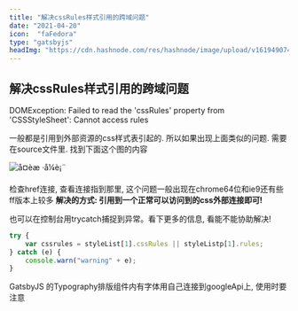 ```yaml
---
title: "解决cssRules样式引用的跨域问题"
date: "2021-04-20"
icon:  "faFedora"
type: "gatsbyjs"
headImg: "https://cdn.hashnode.com/res/hashnode/image/upload/v1619490746440/vIDasKwWz.png?w=1600&h=840&fit=crop&crop=entropy&auto=compress"
---
```


## 解决cssRules样式引用的跨域问题

DOMException: Failed to read the 'cssRules' property from 'CSSStyleSheet': Cannot access rules

一般都是引用到外部资源的css样式表引起的. 所以如果出现上面类似的问题. 需要在source文件里. 找到下面这个图的内容

![å¤èæ ·å¼è¡¨](https://img-blog.csdnimg.cn/20190424170018241.png?x-oss-process=image/watermark,type_ZmFuZ3poZW5naGVpdGk,shadow_10,text_aHR0cHM6Ly9ibG9nLmNzZG4ubmV0L3UwMTI0NTE1MjA=,size_16,color_FFFFFF,t_70)

检查href连接, 查看连接指到那里, 这个问题一般出现在chrome64位和ie9还有些ff版本上较多 
**解决的方式:  引用到一个正常可以访问到的css外部连接即可!**

也可以在控制台用trycatch捕捉到异常。看下更多的信息, 看能不能协助解决!

```js
try {
    var cssrules = styleList[1].cssRules || styleListp[1].rules;
} catch (e) {
    console.warn("warning" + e);
}
```

GatsbyJS 的Typography排版组件内有字体用自己连接到googleApi上, 使用时要注意